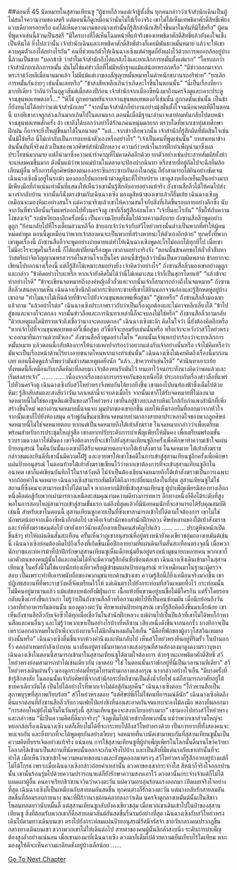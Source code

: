 ##ตอนที่ 45 นัดหมายในสุสานเทียนซู
“ผู้ชายก็ล้วนแต่เจ้าชู้ทั้งสิ้น ทุกคนกล่าวว่าเจ้าสำนักเฉินเป็นผู้ไม่สนใจความงามของสตรี แต่ตอนนี้ก็ดูเหมือนว่านั่นไม่ใช่เรื่องจริง เขาไม่ได้เห็นเทพธิดาศักดิ์สิทธิ์เพียงแวบเดียวหรอกหรือ แค่ได้เห็นความงามของนางเท่านั้นก็รู้สึกสำนึกเสียใจขึ้นมาในทันทีมิใช่หรือ”
ผู้คนที่พูดจาเช่นนี้ล้วนเป็นสตรี
“มีใครบางที่ได้เห็นโฉมหน้าที่แท้จริงของเทพธิดาศักดิ์สิทธิ์แล้วยังคงใจแข็งเป็นหินได้ ยิ่งไปกว่านั้น เจ้าสำนักเฉินและเทพธิดาศักดิ์สิทธิ์ต่างก็เคยมีพันธะหมั้นหมาย แล้วจะให้เขาควบคุมตัวเองได้อย่างไรกัน”
คนที่ช่วยแก้ตัวให้เฉินฉางเซิงแต่คำพูดก็ยังแฝงไว้ด้วยการหยอกล้ออยู่บ้างนี้ล้วนเป็นชาย
“บอกข้าซิ ว่าทำไมเจ้าสำนักถึงได้แกล้งโง่และยกเลิกการหมั้นตั้งแต่แรก”
“ใครบอกว่าเจ้าสำนักยกเลิกการหมั้น มันไม่ใช่แค่ข่าวลือที่ไม่มีหลักฐานแม้แต่น้อยหรอกหรือ”
“มีข่าวออกมาจากพระราชวังหลีเมื่อนานมาแล้ว ไม่มีแม้แต่เงาของสัญญาหมั้นหมายในตำหนักขบวนรถอริพ่าย”
“ยกเลิกการหมั้นกันง่ายๆ เช่นนั้นเลยหรือ”
“ข้าสงสัยเหลือเกินว่าเกิดอะไรขึ้นในตอนนั้น”
“นี่เป็นเรื่องที่ยาวมากทีเดียว ว่ากันว่าในฤดูวสันต์เมื่อสองปีก่อน เจ้าสำนักจากเมืองซีหนิงมาถึงนครจิงตูและเคาะประตูจวนขุนพลเทพตงอวี้...”
“พิโธ่ ถูกหยามหยันจากจวนขุนพลเทพตงอวี้เช่นนั้น ถูกกดดันเช่นนั้น เป็นข้าก็ยังทนไม่ได้อย่าว่าแต่เจ้าสำนักเลย”
“จากนั้นเจ้าสำนักก็ทำงานอย่างมุ่งมั่นตั้งใจจนมีอนาคตที่ดีในตอนนี้ บางทีเขาอาจถูกล่วงเกินมากเกินไปในตอนแรก ตอนนี้เมื่อมีฐานะอำนาจเขาย่อมหันกลับไปตบหน้าจวนขุนพลเทพสักครั้ง อ้า เขาถึงได้บอกว่าอย่าได้รักแกคนหนุ่มตกยาก ตราบใดที่พวกเขาทุ่มเทศึกษาฝึกฝน ก็อาจจะยิ่งใหญ่ขึ้นมาได้ในอนาคต”
“แต่...จากข่าวลือพวกนั้น เจ้าสำนักก็รู้สึกผิดที่ตัดสินใจเช่นนั้นมิใช่หรือ นี่ไม่เท่ากับเป็นการตบหน้าตัวเองหรืออย่างไร”
“เจ้าเป็นคนที่พูดเช่นนั้น”
บทสนทนาข้างต้นนั้นอันที่จริงแล้วเป็นของพวกศิษย์สำนักฝึกหลวง
ความก้าวหน้าในการฝึกบำเพ็ญนำมาซึ่งผลประโยชน์มากมาย แต่ก็นำมาซึ่งความน่ารำคาญที่ไม่คาดคิดอีกด้วย ยกตัวอย่างเช่นประสาทสัมผัสทั้งห้าจะแหลมคมขึ้นมาก ดังนั้นแม้ว่าพวกแม่บ้านในตลาดจะป้องปากนินทา หรือชายที่อยู่ถัดไปจะฉีกยิ้มล้อเลียนผู้อื่น หรือการที่ลูกศิษย์ของตนเองกระซิบกระซาบกันเองในกลุ่ม ก็ยังสามารถได้ยินอย่างชัดเจน
เฉินฉางเซิงนั่งอยู่ในรถม้า มองออกไปนอกหน้าต่างดูหิมะที่โปรยปราย เขาดูสงบเยือกเย็นเป็นอย่างมาก มีเพียงมือที่กำแน่นเท่านั้นที่แสดงให้เห็นว่าเขานั้นรู้สึกอับอายอย่างแท้จริง
ถังซานสือลิ่วได้ให้คนไปส่งนางรำกลับบ้าน จากนั้นก็นั่งตรงข้ามกับเฉินฉางเซิง มองดูสีหน้าของเขาแล้วก็ยิ้มเย้ย
เฉินฉางเซิงดูเหมือนจะมองหิมะอย่างสนใจ แต่ความจริงแล้วเขาให้ความสนใจกับสิ่งที่เกิดขึ้นรอบกายอย่างลึกซึ้ง นับจากวันที่ข่าวลือนั้นเริ่มแพร่ออกไปทั่วนครจิงตู เขาก็เริ่มรู้สึกอ่อนไหว
“เจ้ายิ้มอะไรกัน”
“ยิ้มให้กับความโง่ของเจ้า”
รถม้าเงียบลงอีกครั้งหนึ่ง เป็นความเงียบที่เต็มไปด้วยความอับอาย ถังซานสือลิ่วพูดอย่างดูถูก “ย้อนกลับไปที่โรงเตี๊ยมสวนหลีจื่อ ข้าบอกเจ้าว่าเจ้ากับสวีโหย่วหรงนั้นต่างเป็นพวกที่ทำให้ผู้คนหมดคำพูด ตอนนี้ดูเหมือนว่าพวกเจ้าสองคนจะเป็นพวกที่สร้างหายนะให้ตัวเองอีกด้วย”
ทุกครั้งที่พวกเขาพูดเรื่องนี้ ถังซานสือลิ่วจะพูดอย่างง่ายดายแต่ทำให้เฉินฉางเซิงพูดอะไรไม่ออกได้ทุกทีไป
เมื่อเขาไม่มีอะไรจะพูดในเรื่องนี้ ก็ได้แต่เปลี่ยนเรื่องพูด เขาถามอย่างจริงจัง “ตอนนั้นข้าเคยขอให้ลั่วลั่วสืบหาว่าสตรีเผ่าจิตวิญญาณพรสวรรค์ในสวนโจวเป็นใคร ตอนนี้ข้ารู้แล้วว่านั่นเป็นความผิดพลาด ข้าอยากจะเขียนไปบอกนางเรื่องนี้ แต่ก็รู้สึกไม่เหมาะสมอย่างยิ่ง เจ้าคิดว่าอย่างไร”
ถังซานสือลิ่วมองเขาอย่างดูถูกและกล่าว “ข้าคิดอย่างไรละหรือ หากเจ้ายังคิดไม่ได้ว่านี่ไม่เหมาะสม เจ้าก็เป็นสุกรโดยแท้”
“แล้วข้าจะทำอย่างไรดี”
“ข้าจะเขียนจดหมายถึงองค์หญิงลั่วลั่วและจากนั้นเจ้าก็สามารถอ้างถึงในจดหมาย”
ถังซานสือลิ่วเสนอความเห็น
เฉินฉางเซิงนึกถึงคำกระซิบกระซาบที่เขาได้ยินนอกจวนอ๋องและรู้สึกหดหู่อยู่บ้าง เขาถาม “ทำไมนางไม่เห็นด้วยที่ข้าจะไปยังจวนขุนพลเทพเพื่อสู่ขอ”
“สู่ขอหรือ” ถังซานสือลิ่วมองเขาแล้วถาม “แล้วอย่าไรต่อ”
เฉินฉางเซิงประกาศราวกับว่าเป็นเรื่องถูกต้องและไม่อาจหลีกเลี่ยงได้ “ข้าไปสู่ขอและนางก็จะตกลง จากนั้นข่าวลือและการนินทาเหล่านี้ก็จะจบลงไม่ใช่หรือ”
ถังซานสือลิ่วถามกลับ “ด้วยเหตุผลใดมิทราบเจ้าถึงเชื่อว่านางจะตอบตกลง”
เฉินฉางเซิงชะงัก คิดในใจว่า นี่ยังต้องคิดอีกหรือ
“หากเจ้าไปที่จวนขุนพลเทพตงอวี้เพื่อสู่ขอ สวีซื่อจีจะยอมรับเช่นนั้นหรือ หรือเจ้าจะหวังว่าสวีโหย่วหรงจะออกมายืนกรานด้วยตัวเอง” ถังซานสือลิ่วพูดอย่างโมโห “ตอนนั้นเจ้าแหกปากร้องว่าจะยกเลิกการหมั้นหมาย แล้วตอนนี้กลับต้องการให้นางแหกปากร้องว่าอยากแต่งกับเจ้าอย่างนั้นหรือ เจ้าไม่คิดหรือว่ามันจะเป็นเรื่องหน้าด้านไร้ยางอายขนาดไหนหากนางทำเช่นนั้น”
เฉินฉางเซิงไม่เคยคิดถึงเรื่องนี้มาก่อนเลย ตอนนี้คิดดูแล้วก็พบว่ามันช่างสมเหตุผลยิ่งนัก
“แล้ว...ข้าควรทำเช่นไรดี”
“คำนินทาเยาะเย้ยทั้งหมดนี้ก็เหมือนกับเกล็ดหิมะที่ลอยมา เจ้าต้องทนรับมันไว้ ทนเอาไว้จนกระทั่งนางคิดว่าพอแล้วและเริ่มสงสารเจ้า”
……
……
เนื่องจากเรื่องของการบรรจบกันของเหนือใต้ ประกอบกับเรื่องข่าวลือที่แพร่ไปทั่วนครจิงตู เฉินฉางเซิงกับสวีโหย่วหรงจึงพบกันได้ยากยิ่งขึ้น
เขามองไปบนท้องฟ้าซึ่งเต็มไปด้วยหิมะ รู้สึกสับสนและสงสัยว่าวันเวลาเหล่านี้จะจบลงเมื่อไร จากนั้นเขาก็ได้รับจดหมายที่ไม่ลงนาม
จดหมายนี้ไม่ใช่ของซูหลีแต่เป็นของสวีโหย่วหรง เขายืนอยู่ข้างทะเลสาบหิมะใกล้กับกำแพงสำนักที่เพิ่งสร้างขึ้นใหม่ พลางอ่านจดหมายนั้นจนจบ มุมปากของเขายกขึ้น เผยให้เห็นรอยยิ้มที่ออกมาจากหัวใจ จากนั้นเขาก็ไปยังห้องสมุด คว้าพู่กันขึ้นมาเขียนจดหมายท่ามกลางสายตาประหลาดใจของพวกลูกศิษย์
จดหมายนี้ไม่ใช่จดหมายตอบ หากแต่เป็นจดหมายถึงใต้เท้าสังฆราช
ในจดหมายกล่าวว่าเพื่อเตรียมพร้อมสำหรับการประชุมใหญ่จู่สือ เขาอยากปรับระดับการบำเพ็ญเพียรให้มั่นคง เพื่อเตรียมพร้อมขั้นรวบรวมดวงดาวให้มั่นคง เขาจึงต้องการที่จะเข้าไปยังสุสานเทียนซูอีกครั้งเพื่อศึกษาทำความเข้าใจแผ่นป้ายอนุสรณ์
ในคืนวันนั้นเองเขาก็ได้รับจดหมายตอบจากใต้เท้าสังฆราช ในจดหมาย ใต้เท้าสังฆราชกล่าวชมและยินดีที่เขานั้นมีความใฝ่รู้ และอวยพรให้เขาโชคดีในการเข้าสู่สุสานเทียนซูอีกครั้งเพื่อศึกษาแผ่นป้ายอนุสรณ์ ในตอนท้ายใต้เท้าสังฆราชเขียนไว้ว่าหากเขาต้องการที่จะเข้าสุสานเทียนซูอีกในอนาคต เขาก็แค่เขียนบันทึกไว้ในราชวังหลี ไม่จำเป็นต้องเขียนจดหมายถึงใต้เท้าสังฆราชเป็นการเฉพาะ
จากถ้อยคำในจดหมาย เฉินฉางเซิงสามารถสัมผัสได้ถึงการเปลี่ยนแปลงในที่สุด
สุสานเทียนซูไม่ใช่สถานที่ซึ่งคนจะสามารถเข้าไปได้ตามใจ หากอยากมีสิทธิ์เข้าสุสานเทียนซู ผู้บำเพ็ญเพียรมีสองทางเลือก หนึ่งคือต่อสู้กับพวกเผ่ามารทางเหนือสะสมคุณงามความดีทางการทหาร อีกทางหนึ่งก็คือได้ระดับที่สูงพอในการสอบใหญ่สามารถเข้าสู่สามขั้นแรก แต่ถึงที่สุดแล้วก็มีน้อยคนนักที่จะสามารถได้รับคุณสมบัติเช่นนี้
สำหรับเขาในตอนนี้ สุสานเทียนซูกลายเป็นที่ซึ่งเขาสามารถเข้าไปได้ตามใจต้องการ
เขาไม่ใช่นักพรตน้อยจากเมืองซีหนิงอีกต่อไป
เขาคือเจ้าสำนักของสำนักฝึกหลวง ศิษย์หลานของใต้เท้าสังฆราช และว่าที่สังฆราชคนต่อไป
เขายังเยาว์นักแต่ก็กลายเป็นคนสำคัญไปแล้ว
……
……
ประตูหินหนักเปิดขึ้นช้าๆ ทำให้แผ่นดินสั่นสะเทือน
ครั้นเห็นว่าภูเขาอนุสรณ์ที่อยู่ตรงหน้ายังคงเขียวชอุ่มกลางเหมันต์เช่นนี้ เฉินฉางเซิงย่อมต้องคิดไปถึงเรื่องที่เกิดขึ้นเมื่อปีกลายยามที่แผ่นดินเริ่มสั่นสะเทือนตรงจุดนี้
เมื่อพวกนักบวชและทหารม้าที่ปกปักรักษาสุสานเทียนซูเห็นเด็กหนุ่มยืนอยู่ตรงหน้ามุขนายกหลายคน พวกเขาก็เดาตัวตนของคนผู้นั้นได้และอดไม่ได้ที่จะมีความรู้สึกอันซับซ้อนต่อเขา
เฉินฉางเซิงเดินเข้ามาในสุสานเทียนซู ในครั้งนี้ไม่ใช่แบบนักท่องเที่ยวหรือผู้เข้าชมแผ่นป้ายอนุสรณ์ ทว่าเหมือนมาในฐานะผู้ตรวจสอบ
เป็นเพราะท่าทีเคารพนับถือของพวกมุขนายกด้านข้างเขา ความรู้สึกนี้ก็ยิ่งเหมือนจริงมากขึ้น
เขาปฏิเสธสถานที่ที่พระราชวังหลี่จัดเตรียมไว้ให้ แต่เดินตรงไปยังกระท่อมที่สวินเหมยทิ้งไว้
กระท่อมนั้นไม่มีคนอยู่มานานแล้ว แม้แต่ขอบหม้อยังมีฝุ่นเกาะ เนื้อแห้งที่แขวนอยู่บนขื่อไม่มีใครกิน แต่รั้วโดยรอบกลับแข็งแกร่งขึ้นกว่าเก่า ไม่รู้ว่าเป็นถังซานสือลิ่วหรือกวนเฟยไป๋ที่เป็นคนซ่อมมัน
เมื่อนึกย้อนถึงวันเวลาที่ทำอาหารกันตอนนั้น มองดูดวงตะวัน ศึกษาแผ่นป้ายอนุสรณ์ เขาก็รู้สึกคิดถึงขึ้นมาเล็กน้อย เขาเห็นถังซานสือลิ่วกับเจ๋อซิ่วได้ทุกเมื่อเชื่อวันในสำนักฝึกหลวง แต่ผ่านไปเป็นปีแล้วที่เขาไม่ได้พบโก่วหานสือและคนอื่นๆ และไม่รู้ว่าพวกเขาเป็นอย่างไรบ้างที่หลีซาน
เสียงหนึ่งดังขึ้นจากนอกรั้ว บางทีอาจเป็นเพราะดอกล่าเหมยในป่าเพิ่งจะเบ่งบานจึงได้มีกลิ่นหอมอันใสเย็น
“นี่คือที่พักของผู้อาวุโสสวินเหมยอย่างนั้นหรือ”
เฉินฉางเซิงตื่นขึ้นจากห้วงคำนึงและหันกลับไป เห็นสวีโหย่วหรงยืนอยู่ที่ริมรั้ว
ในป่านอกรั้ว ดอกล่าเหมยกำลังเบ่งบาน นางยืนอยู่ตรงนั้นทามกลางแสงอรุณที่สาดส่องลงมาดูงดงามราวบุหงา
เฉินฉางเซิงในตอนนี้สามารถเข้ามาในสุสานเทียนซูได้ตามใจต้องการ ด้วยฐานะเทพธิดาศักดิ์สิทธิ์ สวีโหย่วหรงย่อมสามารถทำได้เช่นเดียวกัน
เขาตอบ “ใช่ ในตอนนั้นเราพักอยู่ที่นี่เป็นเวลานานทีเดียว”
สวีโหย่วหรงเดินผ่านรั้ว มองดูกระท่อมที่ทรุดโทรมท่ามกลางแสงอรุณ นางกล่าวอย่างใจเย็น “มีบางครั้งที่ข้ารู้สึกสงสัย ในตอนนั้นเจ้ากับศิษย์พี่จากสำนักกระบี่หลีซานเป็นดั่งน้ำกับไฟ แต่ก็สามารถอาศัยอยู่ใต้ชายคาเดียวกันได้ เป็นไปได้อย่างไรที่พวกเจ้าไม่ต่อสู้กันทุกคืน”
เฉินฉางเซิงตอบ “โก่วหานสือเป็นสุภาพบุรุษที่สุภาพเรียบร้อย”
สวีโหย่วหรงตอบ “แต่ศิษย์พี่ก็ไม่ใช่คนที่อารมณ์ดีนัก”
เฉินฉางเซิงคิดถึงคืนแรกตอนที่ถังซานสือลิ่วกับกวนเฟยไป๋แย่งชิงที่นอนสะอาดกันจนแทบจะลงไม้ลงมือ พลางยิ้มออกมา
“การสอบใหญ่ยังไม่เริ่มในวันพรุ่งนี้ สุสานเทียนซูคงจะสงบเงียบอย่างมาก”
เขามองไปทางสวีโหย่วหรงและกล่าวชม “นี่เป็นความคิดที่ดีมากจริงๆ”
จิงตูเต็มไปด้วยข่าวลือพวกนั้น แม้ว่าพวกเขาส่วนใหญ่จะหยอกล้อเรื่องเฉินฉางเซิง แต่ก็เลี่ยงไม่ได้ที่จะกระทบไปถึงสวีโหย่วหรงด้วย
เป็นการยากที่ทั้งสองคนจะพบเจอกัน และยิ่งยากที่จะได้พูดคุยกันอย่างเงียบๆ จดหมายที่นางนัดเขามาพบกันที่สุสานเทียนซูนั้นเป็นความคิดที่บรรเจิดอย่างแท้จริง
แน่นอน การใช้สุสานเทียนซูที่ผู้บำเพ็ญเพียรในโลกนั้นดิ้นรนไขว่คว้าหาโอกาสได้เข้ามาเป็นสถานที่นัดพบนั้นออกจะเกินจริงไปบ้าง
และเป็นสิ่งที่มีแต่นางกับเขาเท่านั้นที่จะทำได้
เมื่อเห็นว่าเขาเข้าใจความหมายของนางและยังพูดออกมาตรงๆ สวีโหย่วหรงก็รู้สึกอายอยู่บ้างแต่ก็ไม่ได้โกรธ
เพราะเมื่อเฉินฉางเซิงกล่าวถ้อยคำเหล่านั้น ดวงตาของเขากระจ่างใส สีหน้าก็จริงใจออกปานนั้น
เขานั้นร้อนรุ่มไปด้วยความปรารถนาแต่ก็ยังรักษาความสงบเอาไว้ ดวงตานั้นกระจ่างจ้าแต่ก็ไม่ได้แผดเผาผู้อื่น
คนอาจเรียกชิวซานจวินว่าดวงตะวัน แผ่ความอบอุ่นร้อนแรงออกมา เปิดเผยจริงใจอย่างที่สุด
เฉินฉางเซิงก็เป็นเหมือนกับสายลมอันสดชื่น
ทุกคนต่างก็รักดวงตะวัน
แต่นางกลับรักสายลมอันสดชื่นที่ล้อมรอบกายนาง ขณะที่ฝีก้าวนางผ่อนคลายลงกว่าเดิม
นครจิงตูกลางเหมันต์นั้นเป็นสีขาวโพลนทอดยาวนับหมื่นลี้ แต่สุสานเทียนซูกลับยังคงเขียวชอุ่ม
เมื่อพวกเขาเดินเข้าไปในป่าของสุสานเทียนซู สิ่งที่ต้อนรับพวกเขาก็คือสายลมวสันต์อันสดชื่นรื่นรมย์อย่างที่สุด
เฉินฉางเซิงกับสวีโหย่วหรงเดินไปตามทางเดินบนเขา ตรงไปยังกระท่อมแผ่นป้ายอนุสรณ์รัศมีจรัสจ้า
ชายวัยกลางคนปรากฏขึ้นกลางทางเดินบนเขา ขวางพวกเขาไม่ให้เดินต่อไป
สายตาของคนผู้นั้นลึกล้ำสงบนิ่ง ระดับการบำเพ็ญต้องสูงล้ำอย่างแน่นอน เมื่อเขามองมาที่เฉินฉางเซิง ดวงตาก็เต็มไปด้วยความเย็นเยียบไร้ใดเทียม หากมองดูให้ดีจะเห็นความเกลียดชังอยู่บ้างเล็กน้อย
……


[Go To Next Chapter]( ./555.md)